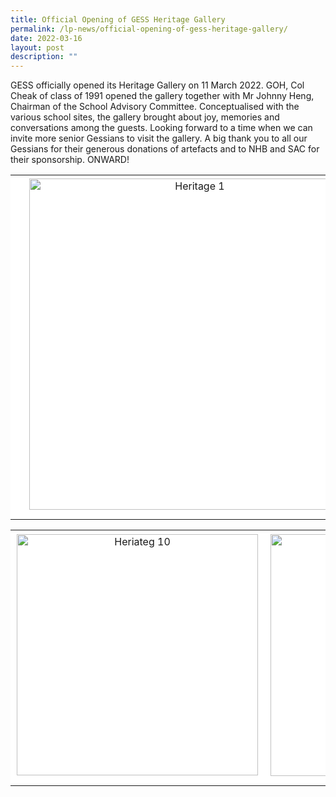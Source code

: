 ```yaml
---
title: Official Opening of GESS Heritage Gallery
permalink: /lp-news/official-opening-of-gess-heritage-gallery/
date: 2022-03-16
layout: post
description: ""
---
```

GESS officially opened its Heritage Gallery on 11 March 2022. GOH, Col Cheak of class of 1991 opened the gallery together with Mr Johnny Heng, Chairman of the School Advisory Committee. Conceptualised with the various school sites, the gallery brought about joy, memories and conversations among the guests. Looking forward to a time when we can invite more senior Gessians to visit the gallery. A big thank you to all our Gessians for their generous donations of artefacts and to NHB and SAC for their sponsorship. ONWARD!

<table style="box-sizing: inherit; border-collapse: collapse; border-spacing: 0px; max-width: 100%; width: 826.664px;"><tbody style="box-sizing: inherit;"><tr style="box-sizing: inherit; background: rgb(255, 255, 255);"><td style="box-sizing: inherit; padding: 5px 10px; width: 182.227px; text-align: center;"></td><td style="box-sizing: inherit; padding: 5px 10px; width: 505.555px; text-align: center;"><img class="alignnone wp-image-22238" src="https://ganengsengsch.moe.edu.sg/wp-content/uploads/2022/03/Heritage-1-300x169.jpg" alt="Heritage 1" width="530" height="298" style="box-sizing: inherit; border: 0px; vertical-align: middle; max-width: 100%; height: auto; margin-bottom: 10px;"></td><td style="box-sizing: inherit; padding: 5px 10px; width: 138.883px; text-align: center;"></td></tr></tbody></table>

<table style="box-sizing: inherit; border-collapse: collapse; border-spacing: 0px; max-width: 100%;"><tbody style="box-sizing: inherit;"><tr style="box-sizing: inherit; background: rgb(255, 255, 255);"><td style="box-sizing: inherit; padding: 5px 10px; text-align: center;"><img class=" wp-image-22243" src="https://ganengsengsch.moe.edu.sg/wp-content/uploads/2022/03/Heriateg-10-300x300.jpg" alt="Heriateg 10" width="386" height="386" style="box-sizing: inherit; border: 0px; vertical-align: middle; max-width: 100%; height: auto; margin-bottom: 10px;"></td><td style="box-sizing: inherit; padding: 5px 10px; text-align: center;"><img class="alignnone wp-image-22241" src="https://ganengsengsch.moe.edu.sg/wp-content/uploads/2022/03/Heritage-8-300x300.jpg" alt="Heritage 8" width="387" height="387" style="box-sizing: inherit; border: 0px; vertical-align: middle; max-width: 100%; height: auto; margin-bottom: 10px;"></td><td style="box-sizing: inherit; padding: 5px 10px; text-align: center;"><img class="" src="https://ganengsengsch.moe.edu.sg/wp-content/uploads/2022/03/Heritage-2-300x300.jpg" alt="Heritage 2" width="388" height="387" style="box-sizing: inherit; border: 0px; vertical-align: middle; max-width: 100%; height: auto; margin-bottom: 10px;"></td></tr></tbody></table>